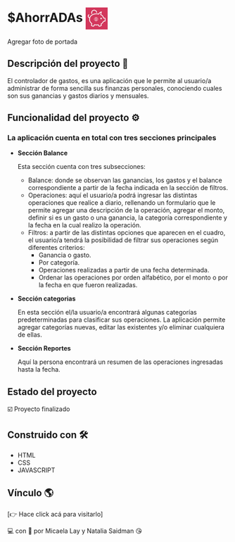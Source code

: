 # $AhorrADAs  <img src="assets/icons8-caja-de-dinero-96.png" alt="favicon" width="50" height="50" align="center"/>  
Agregar foto de portada

## Descripción del proyecto 📌
El controlador de gastos, es una aplicación que le permite al usuario/a administrar de forma sencilla sus finanzas personales, conociendo cuales son sus ganancias y gastos diarios y mensuales.

## Funcionalidad del proyecto ⚙️
### La aplicación cuenta en total con tres secciones principales    
    
- **Sección Balance**
    
   Esta sección cuenta con tres subsecciones:
  - Balance: donde se observan las ganancias, los gastos y el balance correspondiente a partir de la fecha indicada en la sección de filtros.
  - Operaciones: aquí el usuario/a podrá ingresar las distintas operaciones que realice a diario, rellenando un formulario que le permite agregar una descripción de la operación, agregar el monto, definir si es un gasto o una ganancia, la categoría correspondiente y la fecha en la cual realizo la operación.
  - Filtros: a partir de las distintas opciones que aparecen en el cuadro, el usuario/a tendrá la posibilidad de filtrar sus operaciones según diferentes criterios: 
      - Ganancia o gasto.
      - Por categoría.
      - Operaciones realizadas a partir de una fecha determinada.
      - Ordenar las operaciones por orden alfabético, por el monto o por la fecha en que fueron realizadas.
          
 - **Sección categorias**   
     
     En esta sección el/la usuario/a encontrará algunas categorías predeterminadas para clasificar sus operaciones. La aplicación permite agregar categorías nuevas, editar las existentes y/o eliminar cualquiera de ellas.
        
 - **Sección Reportes**    
     
    Aquí la persona encontrará un resumen de las operaciones ingresadas hasta la fecha. 

## Estado del proyecto 
☑️ Proyecto finalizado

## Construido con 🛠
- HTML
- CSS
- JAVASCRIPT    

## Vínculo 🌎
[👉 Hace click acá para visitarlo]         
     
         
             
💻 con &#128154; por Micaela Lay y Natalia Saidman 😘
